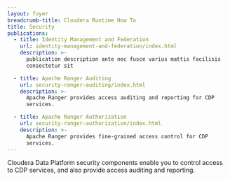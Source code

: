 ```yaml
---
layout: foyer
breadcrumb-title: Cloudera Runtime How To
title: Security
publications:
  - title: Identity Management and Federation
    url: identity-management-and-federation/index.html
    description: >-
      publication description ante nec fusce varius mattis facilisis
      consectetur sit

  - title: Apache Ranger Auditing
    url: security-ranger-auditing/index.html
    description: >-
      Apache Ranger provides access auditing and reporting for CDP
      services.

  - title: Apache Ranger Authorization
    url: security-ranger-authorization/index.html
    description: >-
      Apache Ranger provides fine-grained access control for CDP
      services.
---
```

Cloudera Data Platform security components enable you to control access
to CDP services, and also provide access auditing and reporting.
